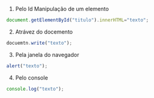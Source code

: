 1. Pelo Id Manipulação de um elemento

```js
document.getElementById("titulo").innerHTML="texto";
```
2. Atrávez do docemento
```js
docuemtn.write("texto");
```
3. Pela janela do navegador
```js
alert("texto");
```
4. Pelo console
```js
console.log("texto");
```
